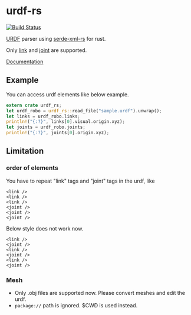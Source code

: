 # urdf-rs
[![Build Status](https://travis-ci.org/OTL/urdf-rs.svg?branch=master)](https://travis-ci.org/OTL/urdf-rs)

[URDF](http://wiki.ros.org/urdf) parser using [serde-xml-rs](https://github.com/RReverser/serde-xml-rs) for rust.

Only [link](http://wiki.ros.org/urdf/XML/link) and [joint](http://wiki.ros.org/urdf/XML/joint) are supported.

[Documentation](https://docs.rs/urdf-rs/)

## Example

You can access urdf elements like below example.

```rust
extern crate urdf_rs;
let urdf_robo = urdf_rs::read_file("sample.urdf").unwrap();
let links = urdf_robo.links;
println!("{:?}", links[0].visual.origin.xyz);
let joints = urdf_robo.joints;
println!("{:?}", joints[0].origin.xyz);
```

## Limitation

### order of elements

You have to repeat "link" tags and "joint" tags in the urdf, like

```
<link />
<link />
<link />
<joint />
<joint />
<joint />
```

Below style does not work now.

```
<link />
<joint />
<link />
<joint />
<link />
<joint />
```

### Mesh

* Only .obj files are supported now. Please convert meshes and edit the urdf.
* `package://` path is ignored. $CWD is used instead.
